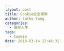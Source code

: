 ```yaml
---
layout: post
title: Cookie安全探索
author: Sarbo Yang
categories:
  - 编程人生
tags:
  - Cookie
date: 2018-03-14 17:46:32
---
```


